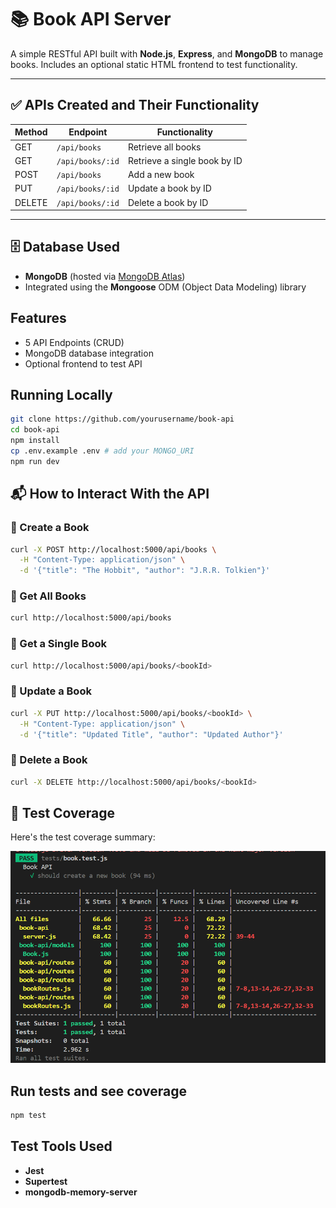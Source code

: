 # 📚 Book API Server

A simple RESTful API built with **Node.js**, **Express**, and **MongoDB** to manage books. Includes an optional static HTML frontend to test functionality.

---

## ✅ APIs Created and Their Functionality

| Method | Endpoint            | Functionality                    |
|--------|---------------------|----------------------------------|
| GET    | `/api/books`        | Retrieve all books               |
| GET    | `/api/books/:id`    | Retrieve a single book by ID     |
| POST   | `/api/books`        | Add a new book                   |
| PUT    | `/api/books/:id`    | Update a book by ID              |
| DELETE | `/api/books/:id`    | Delete a book by ID              |

---

## 🗄️ Database Used

- **MongoDB** (hosted via [MongoDB Atlas](https://www.mongodb.com/cloud/atlas))
- Integrated using the **Mongoose** ODM (Object Data Modeling) library

## Features
- 5 API Endpoints (CRUD)
- MongoDB database integration
- Optional frontend to test API

## Running Locally

```bash
git clone https://github.com/yourusername/book-api
cd book-api
npm install
cp .env.example .env # add your MONGO_URI
npm run dev
```

## 📬 How to Interact With the API

### 🔸 Create a Book

```bash
curl -X POST http://localhost:5000/api/books \
  -H "Content-Type: application/json" \
  -d '{"title": "The Hobbit", "author": "J.R.R. Tolkien"}'
```
### 🔸 Get All Books
```bash
curl http://localhost:5000/api/books
```
### 🔸 Get a Single Book
```bash
curl http://localhost:5000/api/books/<bookId>
```
### 🔸 Update a Book
```bash
curl -X PUT http://localhost:5000/api/books/<bookId> \
  -H "Content-Type: application/json" \
  -d '{"title": "Updated Title", "author": "Updated Author"}'
```
### 🔸 Delete a Book
```bash
curl -X DELETE http://localhost:5000/api/books/<bookId>
```

## 🧪 Test Coverage

Here's the test coverage summary:

![Test Coverage](./book-test.png)

## Run tests and see coverage
```bash
npm test
```

## Test Tools Used
- **Jest**
- **Supertest**
- **mongodb-memory-server**
